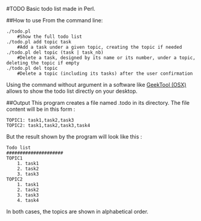 #TODO
Basic todo list made in Perl.

##How to use
From the command line:
```
./todo.pl
	#Show the full todo list
./todo.pl add topic task
	#Add a task under a given topic, creating the topic if needed
./todo.pl del topic (task | task_nb)
	#Delete a task, designed by its name or its number, under a topic, deleting the topic if empty
./todo.pl del topic
	#Delete a topic (including its tasks) after the user confirmation
```

Using the command without argument in a software like [GeekTool (OSX)](http://projects.tynsoe.org/fr/geektool/) allows to show the todo list directly on your desktop.

##Output
This program creates a file named .todo in its directory. The file content will be in this form :

```
TOPIC1: task1,task2,task3
TOPIC2: task1,task2,task3,task4
```

But the result shown by the program will look like this :

```
Todo list
#####################
TOPIC1
	1. task1
	2. task2
	3. task3
TOPIC2
	1. task1
	2. task2
	3. task3
	4. task4
```

In both cases, the topics are shown in alphabetical order.
